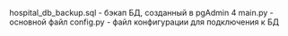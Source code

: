 hospital_db_backup.sql - бэкап БД, созданный в pgAdmin 4
main.py - основной файл
config.py - файл конфигурации для подключения к БД
